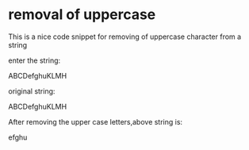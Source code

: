 # removal of uppercase
This is a nice code snippet for removing of uppercase character from a string


enter the string:


ABCDefghuKLMH


original string:


ABCDefghuKLMH
 
 
 After removing the upper case letters,above string is:


efghu

